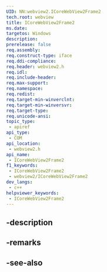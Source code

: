 ```yaml
---
UID: NN:webview2.ICoreWebView2Frame2
tech.root: webview
title: ICoreWebView2Frame2
ms.date: 
targetos: Windows
description: 
prerelease: false
req.assembly: 
req.construct-type: iface
req.ddi-compliance: 
req.header: webview2.h
req.idl: 
req.include-header: 
req.max-support: 
req.namespace: 
req.redist: 
req.target-min-winverclnt: 
req.target-min-winversvr: 
req.target-type: 
req.unicode-ansi: 
topic_type:
 - apiref
api_type:
 - COM
api_location:
 - webview2.h
api_name:
 - ICoreWebView2Frame2
f1_keywords:
 - ICoreWebView2Frame2
 - webview2/ICoreWebView2Frame2
dev_langs:
 - c++
helpviewer_keywords:
 - ICoreWebView2Frame2
---
```


## -description

## -remarks

## -see-also

